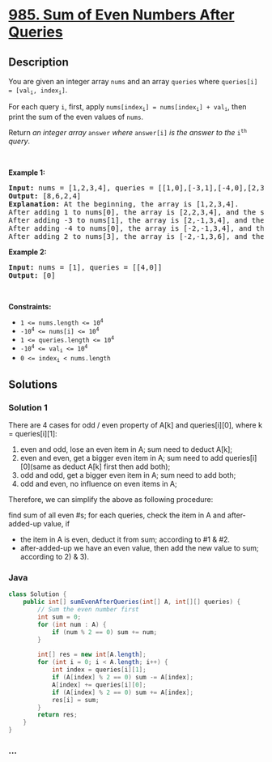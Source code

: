 # [985. Sum of Even Numbers After Queries](https://leetcode.com/problems/sum-of-even-numbers-after-queries)

## Description

<p>You are given an integer array <code>nums</code> and an array <code>queries</code> where <code>queries[i] = [val<sub>i</sub>, index<sub>i</sub>]</code>.</p>

<p>For each query <code>i</code>, first, apply <code>nums[index<sub>i</sub>] = nums[index<sub>i</sub>] + val<sub>i</sub></code>, then print the sum of the even values of <code>nums</code>.</p>

<p>Return <em>an integer array </em><code>answer</code><em> where </em><code>answer[i]</code><em> is the answer to the </em><code>i<sup>th</sup></code><em> query</em>.</p>

<p>&nbsp;</p>
<p><strong>Example 1:</strong></p>

<pre>
<strong>Input:</strong> nums = [1,2,3,4], queries = [[1,0],[-3,1],[-4,0],[2,3]]
<strong>Output:</strong> [8,6,2,4]
<strong>Explanation:</strong> At the beginning, the array is [1,2,3,4].
After adding 1 to nums[0], the array is [2,2,3,4], and the sum of even values is 2 + 2 + 4 = 8.
After adding -3 to nums[1], the array is [2,-1,3,4], and the sum of even values is 2 + 4 = 6.
After adding -4 to nums[0], the array is [-2,-1,3,4], and the sum of even values is -2 + 4 = 2.
After adding 2 to nums[3], the array is [-2,-1,3,6], and the sum of even values is -2 + 6 = 4.
</pre>

<p><strong>Example 2:</strong></p>

<pre>
<strong>Input:</strong> nums = [1], queries = [[4,0]]
<strong>Output:</strong> [0]
</pre>

<p>&nbsp;</p>
<p><strong>Constraints:</strong></p>

<ul>
	<li><code>1 &lt;= nums.length &lt;= 10<sup>4</sup></code></li>
	<li><code>-10<sup>4</sup> &lt;= nums[i] &lt;= 10<sup>4</sup></code></li>
	<li><code>1 &lt;= queries.length &lt;= 10<sup>4</sup></code></li>
	<li><code>-10<sup>4</sup> &lt;= val<sub>i</sub> &lt;= 10<sup>4</sup></code></li>
	<li><code>0 &lt;= index<sub>i</sub> &lt; nums.length</code></li>
</ul>


## Solutions

<!-- tabs:start -->
### Solution 1
There are 4 cases for odd / even property of A[k] and queries[i][0], where k = queries[i][1]:
1. even and odd, lose an even item in A; sum need to deduct A[k];
2. even and even, get a bigger even item in A; sum need to add queries[i][0](same as deduct A[k] first then add both);
3. odd and odd, get a bigger even item in A; sum need to add both;
4. odd and even, no influence on even items in A;

Therefore, we can simplify the above as following procedure:

find sum of all even #s;
for each queries, check the item in A and after-added-up value, if
- the item in A is even, deduct it from sum; according to #1 & #2.
- after-added-up we have an even value, then add the new value to sum; according to 2) & 3).

### **Java**

```java
class Solution {
    public int[] sumEvenAfterQueries(int[] A, int[][] queries) {
        // Sum the even number first
        int sum = 0;
        for (int num : A) {
            if (num % 2 == 0) sum += num;
        }
        
        int[] res = new int[A.length];
        for (int i = 0; i < A.length; i++) {
            int index = queries[i][1];
            if (A[index] % 2 == 0) sum -= A[index];
            A[index] += queries[i][0];
            if (A[index] % 2 == 0) sum += A[index];
            res[i] = sum;
        }
        return res;
    }
}
```

### **...**

```

```

<!-- tabs:end -->